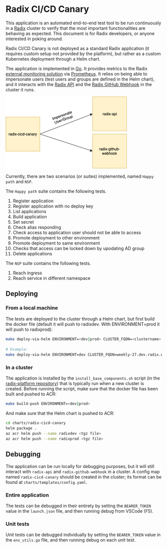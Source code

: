 # Radix CI/CD Canary

This application is an automated end-to-end test tool to be run continuously in a [Radix](https://www.radix.equinor.com) cluster to verify that the most important functionalities are behaving as expected. This document is for Radix developers, or anyone interested in poking around.

Radix CI/CD Canary is not deployed as a standard Radix application (it requires custom setup not provided by the platform), but rather as a custom Kubernetes deployment through a Helm chart.

The application is implemented in [Go](https://golang.org/). It provides metrics to the Radix [external monitoring solution](https://github.com/equinor/radix-monitoring/tree/master/cluster-external-monitoring) via [Prometheus](https://prometheus.io/). It relies on being able to impersonate users (test users and groups are defined in the Helm chart), and it interacts with the [Radix API](https://github.com/equinor/radix-api/) and the [Radix GitHub Webhook](https://github.com/equinor/radix-github-webhook) in the cluster it runs.

![pic](diagrams/radix-cicd-canary.png)

Currently, there are two scenarios (or suites) implemented, named `Happy path` and `NSP`.

The `Happy path` suite contains the following tests.
1. Register application
2. Register application with no deploy key
3. List applications
4. Build application
5. Set secret
6. Check alias responding
7. Check access to application user should not be able to access
8. Promote deployment to other environment
9. Promote deployment to same environment
10. Checks that access can be locked down by upodating AD group
11. Delete applications

The `NSP` suite contains the following tests.
1. Reach ingress
2. Reach service in different namespace

## Deploying

### From a local machine

The tests are deployed to the cluster through a Helm chart, but first build the docker file (default it will push to radixdev. With ENVIRONMENT=prod it will push to radixprod):

```bash
make deploy-via-helm ENVIRONMENT=<dev|prod> CLUSTER_FQDN=<clustername>.<clustertype>.radix.equinor.com

# Example:
make deploy-via-helm ENVIRONMENT=dev CLUSTER_FQDN=weekly-27.dev.radix.equinor.com
```

### In a cluster

The application is installed by the `install_base_components.sh` script (in the [radix-platform repository](https://github.com/equinor/radix-platform/tree/master/scripts)) that is typically run when a new cluster is created. Before running the script, make sure that the docker file has been built and pushed to ACR:

```bash
make build-push ENVIRONMENT=<dev|prod>
```

And make sure that the Helm chart is pushed to ACR:

```bash
cd charts/radix-cicd-canary
helm package .
az acr helm push --name radixdev <tgz file>
az acr helm push --name radixprod <tgz file>
```

## Debugging

The application can be run locally for debugging purposes, but it will still interact with `radix-api` and `radix-github-webhook` in a cluster. A config map named `radix-cicd-canary` should be created in the cluster; its format can be found at `charts/templates/config.yaml`.

### Entire application

The tests can be debugged in their entirety by setting the `BEARER_TOKEN` value in the `launch.json` file, and then running debug from VSCode (F5).

### Unit tests

Unit tests can be debugged individually by setting the `BEARER_TOKEN` value in the `env_utils.go` file, and then running debug on each unit test.
